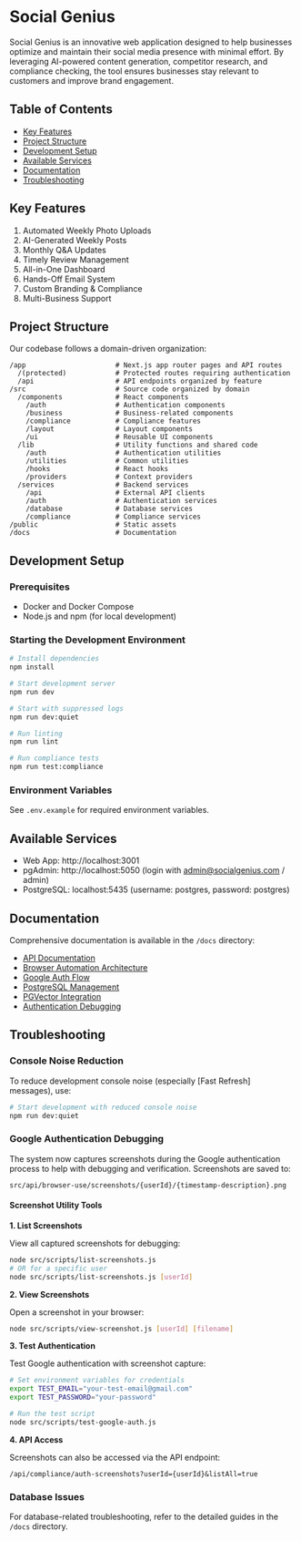 # Social Genius

Social Genius is an innovative web application designed to help businesses optimize and maintain their social media presence with minimal effort. By leveraging AI-powered content generation, competitor research, and compliance checking, the tool ensures businesses stay relevant to customers and improve brand engagement.

## Table of Contents

- [Key Features](#key-features)
- [Project Structure](#project-structure)
- [Development Setup](#development-setup)
- [Available Services](#available-services)
- [Documentation](#documentation)
- [Troubleshooting](#troubleshooting)

## Key Features

1. Automated Weekly Photo Uploads
2. AI-Generated Weekly Posts
3. Monthly Q&A Updates
4. Timely Review Management
5. All-in-One Dashboard
6. Hands-Off Email System
7. Custom Branding & Compliance
8. Multi-Business Support

## Project Structure

Our codebase follows a domain-driven organization:

```
/app                      # Next.js app router pages and API routes
  /(protected)            # Protected routes requiring authentication
  /api                    # API endpoints organized by feature
/src                      # Source code organized by domain
  /components             # React components
    /auth                 # Authentication components
    /business             # Business-related components
    /compliance           # Compliance features
    /layout               # Layout components
    /ui                   # Reusable UI components
  /lib                    # Utility functions and shared code
    /auth                 # Authentication utilities
    /utilities            # Common utilities
    /hooks                # React hooks
    /providers            # Context providers
  /services               # Backend services
    /api                  # External API clients
    /auth                 # Authentication services
    /database             # Database services
    /compliance           # Compliance services
/public                   # Static assets
/docs                     # Documentation
```

## Development Setup

### Prerequisites

- Docker and Docker Compose
- Node.js and npm (for local development)

### Starting the Development Environment

```bash
# Install dependencies
npm install

# Start development server
npm run dev

# Start with suppressed logs
npm run dev:quiet

# Run linting
npm run lint

# Run compliance tests
npm run test:compliance
```

### Environment Variables

See `.env.example` for required environment variables.

## Available Services

- Web App: http://localhost:3001
- pgAdmin: http://localhost:5050 (login with admin@socialgenius.com / admin)
- PostgreSQL: localhost:5435 (username: postgres, password: postgres)

## Documentation

Comprehensive documentation is available in the `/docs` directory:

- [API Documentation](src/docs/API_DOCUMENTATION.md)
- [Browser Automation Architecture](src/docs/BROWSER_AUTOMATION_ARCHITECTURE.md)
- [Google Auth Flow](src/docs/GOOGLE_AUTH_FLOW.md)
- [PostgreSQL Management](src/docs/POSTGRES_MANAGEMENT.md)
- [PGVector Integration](src/docs/PGVECTOR_INTEGRATION.md)
- [Authentication Debugging](src/docs/GOOGLE_AUTH_TROUBLESHOOTING.md)

## Troubleshooting

### Console Noise Reduction

To reduce development console noise (especially [Fast Refresh] messages), use:

```bash
# Start development with reduced console noise
npm run dev:quiet
```

### Google Authentication Debugging

The system now captures screenshots during the Google authentication process to help with debugging and verification. Screenshots are saved to:

```
src/api/browser-use/screenshots/{userId}/{timestamp-description}.png
```

#### Screenshot Utility Tools

**1. List Screenshots**

View all captured screenshots for debugging:

```bash
node src/scripts/list-screenshots.js
# OR for a specific user
node src/scripts/list-screenshots.js [userId]
```

**2. View Screenshots**

Open a screenshot in your browser:

```bash
node src/scripts/view-screenshot.js [userId] [filename]
```

**3. Test Authentication**

Test Google authentication with screenshot capture:

```bash
# Set environment variables for credentials
export TEST_EMAIL="your-test-email@gmail.com"
export TEST_PASSWORD="your-password"

# Run the test script
node src/scripts/test-google-auth.js
```

**4. API Access**

Screenshots can also be accessed via the API endpoint:

```
/api/compliance/auth-screenshots?userId={userId}&listAll=true
```

### Database Issues

For database-related troubleshooting, refer to the detailed guides in the `/docs` directory.